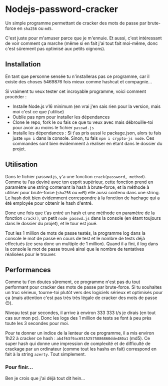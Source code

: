 # Nodejs-password-cracker
Un simple programme permettant de cracker des mots de passe par brute-force en ``sha256`` ou ``md5``.

C'est juste pour m'amuser parce que je m'ennuie. Et aussi, c'est intéressant de voir comment ça marche (même si en fait j'ai tout fait moi-même, donc c'est sûrement pas optimisé aux petits oignons).

## Installation
En tant que personne sensée tu n'installeras pas ce programme, car il existe des choses 5469876 fois mieux comme hashcat et compagnie...

Si vraiment tu veux tester cet incroyable programme, voici comment procéder :
- Installe Node.js v16 minimum (en vrai j'en sais rien pour la version, mais moi c'est ce que j'utilise)
- Oublie pas npm pour installer les dépendances
- Clone le repo, fork le ou fais ce que tu veux avec mais débrouille-toi pour avoir au moins le fichier ``passwd.js``
- Installe les dépendances : Si t'as pris aussi le package.json, alors tu fais juste ``npm i`` dans la console. Sinon, tu fais ``npm i crypto-js node``. Ces commandes sont bien évidemment à réaliser en étant dans le dossier du projet.

## Utilisation
Dans le fichier passwd.js, y'a une fonction ``crack(password, method)``. Comme tu l'as deviné avec ton esprit supérieur, cette fonction prend en paramètre une string contenant la hash à brute-force, et la méthode à utiliser pour brute-force (``sha256`` ou ``md5``) elle aussi contenu dans une string. Le hash doit bien évidemment correspondre à la fonction de hachage qui a été employée pour obtenir le hash d'entré.

Donc une fois que t'as entré un hash et une méthode en paramètre de la fonction ``crack()``, un petit ``node passwd.js`` dans la console (en étant toujours dans le dossier du projet), et le tour est joué.

Tout les 1 million de mots de passe testés, la programme log dans la console le mot de passe en cours de test et le nombre de tests déjà effectués (ce sera donc un multiple de 1 million). Quand il a fini, il log dans la console le mot de passe trouvé ainsi que le nombre de tentatives réalisées pour le trouver.

## Performances
Comme tu t'en doutes sûrement, ce programme n'est pas du tout performant pour cracker des mots de passe par brute-force. Si tu souhaites un truc sérieux, tourne-toi plutôt vers des logiciels sérieux et optimisés pour ça (mais attention c'est pas très très légale de cracker des mots de passe 😉).

Niveau test par secondes, il arrive à environ 333 333 t/s je dirais (en tout cas sur mon pc). Donc les logs des 1 million de tests se font à peu près toute les 3 secondes pour moi.

Pour te donner un indice de la lenteur de ce programme, il a mis environ 1h22 à cracker ce hash : ``ab4f63f9ac65152575886860dde480a1`` (md5). Ce super hash qui donne une impression de complexité et de difficulté de crackage par un ordinateur (comme tout les hashs en fait) correspond en fait à la string ``azerty``. Tout simplement.

### Pour finir...

Ben je crois que j'ai déjà tout dit hein...
